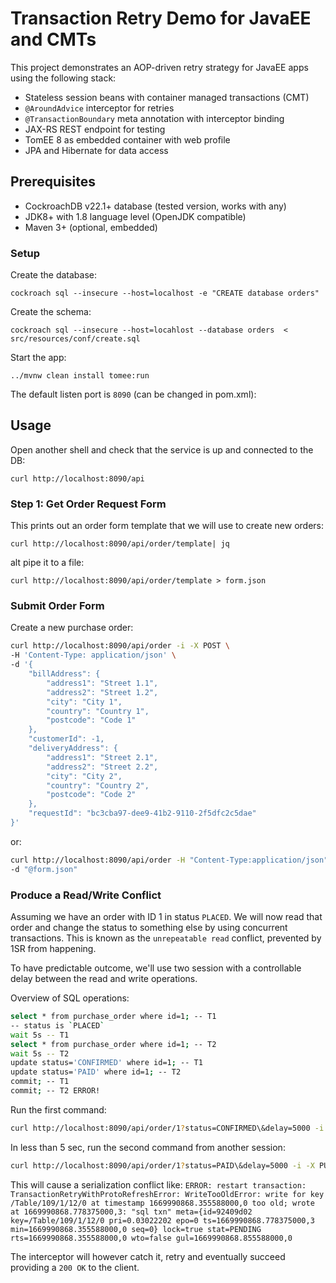 # Transaction Retry Demo for JavaEE and CMTs

This project demonstrates an AOP-driven retry strategy for JavaEE
apps using the following stack:

- Stateless session beans with container managed transactions (CMT)
- `@AroundAdvice` interceptor for retries
- `@TransactionBoundary` meta annotation with interceptor binding
- JAX-RS REST endpoint for testing
- TomEE 8 as embedded container with web profile
- JPA and Hibernate for data access

## Prerequisites

- CockroachDB v22.1+ database (tested version, works with any)
- JDK8+ with 1.8 language level (OpenJDK compatible)
- Maven 3+ (optional, embedded)

### Setup

Create the database:

    cockroach sql --insecure --host=localhost -e "CREATE database orders"

Create the schema:

    cockroach sql --insecure --host=locahlost --database orders  < src/resources/conf/create.sql

Start the app:

    ../mvnw clean install tomee:run

The default listen port is `8090` (can be changed in pom.xml):

## Usage

Open another shell and check that the service is up and connected to the DB:

    curl http://localhost:8090/api

### Step 1: Get Order Request Form

This prints out an order form template that we will use to create new orders:

    curl http://localhost:8090/api/order/template| jq

alt pipe it to a file:

    curl http://localhost:8090/api/order/template > form.json

### Submit Order Form

Create a new purchase order:

```bash
curl http://localhost:8090/api/order -i -X POST \
-H 'Content-Type: application/json' \
-d '{
    "billAddress": {
        "address1": "Street 1.1",
        "address2": "Street 1.2",
        "city": "City 1",
        "country": "Country 1",
        "postcode": "Code 1"
    },
    "customerId": -1,
    "deliveryAddress": {
        "address1": "Street 2.1",
        "address2": "Street 2.2",
        "city": "City 2",
        "country": "Country 2",
        "postcode": "Code 2"
    },
    "requestId": "bc3cba97-dee9-41b2-9110-2f5dfc2c5dae"
}'
```

or:

```bash
curl http://localhost:8090/api/order -H "Content-Type:application/json" -X POST \
-d "@form.json"
```

### Produce a Read/Write Conflict

Assuming we have an order with ID 1 in status `PLACED`. We will now read that order and
change the status to something else by using concurrent transactions. This is known as the
`unrepeatable read` conflict, prevented by 1SR from happening.

To have predictable outcome, we'll use two session with a controllable delay between the
read and write operations.

Overview of SQL operations:

```bash
select * from purchase_order where id=1; -- T1 
-- status is `PLACED`
wait 5s -- T1 
select * from purchase_order where id=1; -- T2
wait 5s -- T2
update status='CONFIRMED' where id=1; -- T1
update status='PAID' where id=1; -- T2
commit; -- T1
commit; -- T2 ERROR!
```

Run the first command:

```bash
curl http://localhost:8090/api/order/1?status=CONFIRMED\&delay=5000 -i -X PUT
```

In less than 5 sec, run the second command from another session:

```bash
curl http://localhost:8090/api/order/1?status=PAID\&delay=5000 -i -X PUT
```

This will cause a serialization conflict like: `ERROR: restart transaction: TransactionRetryWithProtoRefreshError: WriteTooOldError: write for key /Table/109/1/12/0 at timestamp 1669990868.355588000,0 too old; wrote at 1669990868.778375000,3: "sql txn" meta={id=92409d02 key=/Table/109/1/12/0 pri=0.03022202 epo=0 ts=1669990868.778375000,3 min=1669990868.355588000,0 seq=0} lock=true stat=PENDING rts=1669990868.355588000,0 wto=false gul=1669990868.855588000,0`

The interceptor will however catch it, retry and eventually succeed providing a `200 OK` to
the client.

